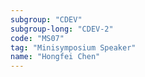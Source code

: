 ```yaml
---
subgroup: "CDEV"
subgroup-long: "CDEV-2"
code: "MS07"
tag: "Minisymposium Speaker"
name: "Hongfei Chen"
---
```


